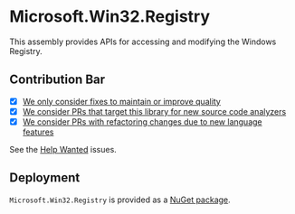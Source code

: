 # Microsoft.Win32.Registry

This assembly provides APIs for accessing and modifying the Windows Registry.

## Contribution Bar

- [x] [We only consider fixes to maintain or improve quality](../README.md#primary-bar)
- [x] [We consider PRs that target this library for new source code analyzers](../README.md#secondary-bars)
- [x] [We consider PRs with refactoring changes due to new language features](../README.md#secondary-bars)

See the [Help Wanted](https://github.com/dotnet/runtime/issues?q=is%3Aopen+is%3Aissue+label%3Aarea-Microsoft.Win32) issues.

## Deployment

`Microsoft.Win32.Registry` is provided as a [NuGet package](https://www.nuget.org/packages/Microsoft.Win32.Registry/).